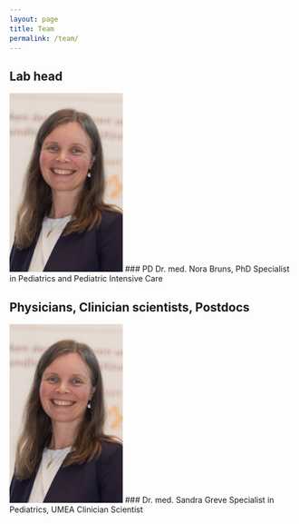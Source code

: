 ```yaml
---
layout: page
title: Team
permalink: /team/
---
```


## Lab head
<img src="../assets/img/PIA_foto.jpg" alt="Nora" width="200">
### PD Dr. med. Nora Bruns, PhD
Specialist in Pediatrics and Pediatric Intensive Care


## Physicians, Clinician scientists, Postdocs
<img src="../assets/img/PIA_foto.jpg" alt="Sandra" width="200">
### Dr. med. Sandra Greve
Specialist in Pediatrics, UMEA Clinician Scientist
